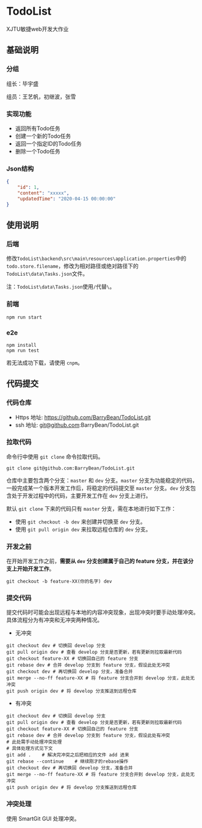 # TodoList
XJTU敏捷web开发大作业

## 基础说明

### 分组

组长：毕宇盛

组员：王艺帆，初继波，张雪

### 实现功能

- 返回所有Todo任务
- 创建一个新的Todo任务
- 返回一个指定ID的Todo任务
- 删除一个Todo任务

### Json结构

```json
{
    "id": 1,
    "content": "xxxxx",
    "updatedTime": "2020-04-15 00:00:00"
}
```

## 使用说明

### 后端

修改`TodoList\backend\src\main\resources\application.properties`中的`todo.store.filename`，修改为相对路径或绝对路径下的`TodoList\data\Tasks.json`文件。

注：`TodoList\data\Tasks.json`使用`/`代替`\`。

### 前端

```shell
npm run start
```

### e2e

```shell
npm install
npm run test
```

若无法成功下载，请使用 `cnpm`。

## 代码提交

### 代码仓库

- Https 地址: https://github.com/BarryBean/TodoList.git
- ssh 地址: git@github.com:BarryBean/TodoList.git

### 拉取代码

命令行中使用 `git clone` 命令拉取代码。

```shell
git clone git@github.com:BarryBean/TodoList.git
```

仓库中主要包含两个分支：`master` 和 `dev` 分支。`master` 分支为功能稳定的代码，一般完成某一个版本开发工作后，将稳定的代码提交至 `master` 分支。`dev` 分支包含处于开发过程中的代码，主要开发工作在 `dev` 分支上进行。

默认 `git clone` 下来的代码只有 `master` 分支，需在本地进行如下工作：

- 使用 `git checkout -b dev` 来创建并切换至 `dev` 分支。
- 使用 `git pull origin dev` 来拉取远程仓库的 `dev` 分支。

### 开发之前

在开始开发工作之前，**需要从 `dev` 分支创建属于自己的 feature 分支，并在该分支上开始开发工作**。

```shell
git checkout -b feature-XX(你的名字) dev
```

### 提交代码

提交代码时可能会出现远程与本地的内容冲突现象，出现冲突时要手动处理冲突。具体流程分为有冲突和无冲突两种情况。

- 无冲突

```shell
git checkout dev # 切换回 develop 分支
git pull origin dev # 查看 develop 分支是否更新，若有更新则拉取最新代码
git checkout feature-XX # 切换回自己的 feature 分支
git rebase dev # 合并 develop 分支到 feature 分支，假设此处无冲突
git checkout dev # 再切换回 develop 分支，准备合并
git merge --no-ff feature-XX # 将 feature 分支合并到 develop 分支，此处无冲突
git push origin dev # 将 develop 分支推送到远程仓库
```

- 有冲突

```shell
git checkout dev # 切换回 develop 分支
git pull origin dev # 查看 develop 分支是否更新，若有更新则拉取最新代码
git checkout feature-XX # 切换回自己的 feature 分支
git rebase dev # 合并 develop 分支到 feature 分支，假设此处有冲突
# 此处需手动处理冲突处理
# 具体处理方式见下文
git add .    # 解决完冲突之后把相应的文件 add 进来
git rebase --continue    # 继续刚才的rebase操作
git checkout dev # 再切换回 develop 分支，准备合并
git merge --no-ff feature-XX # 将 feature 分支合并到 develop 分支，此处无冲突
git push origin dev # 将 develop 分支推送到远程仓库
```

### 冲突处理

使用 SmartGit GUI 处理冲突。